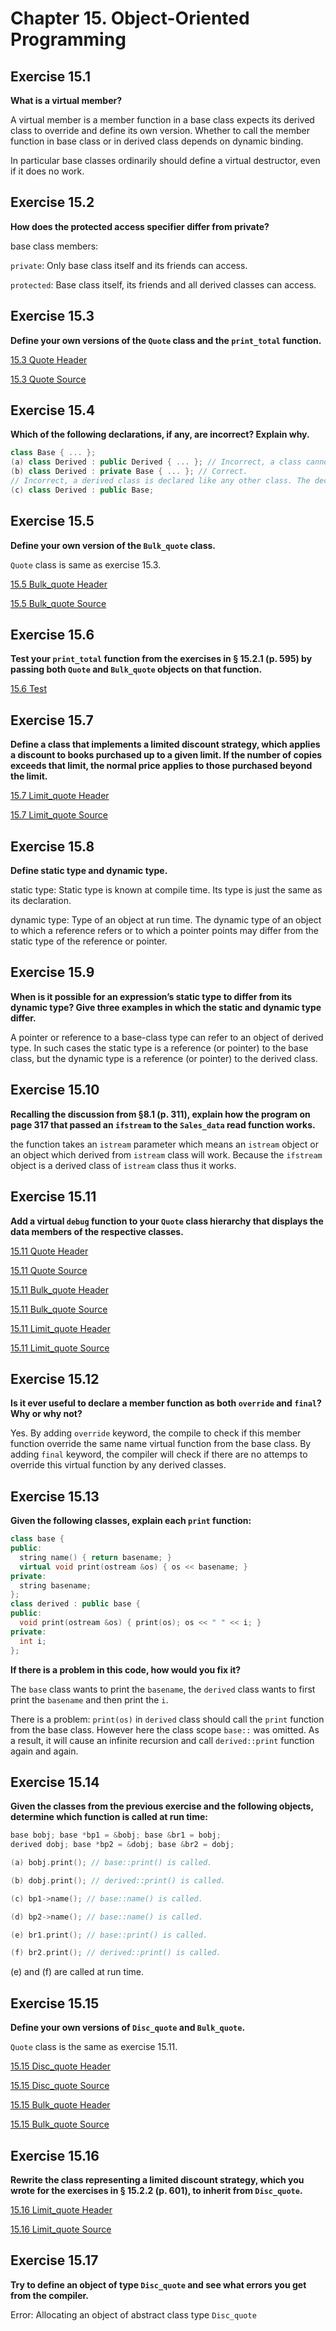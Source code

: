 # Chapter 15. Object-Oriented Programming

## Exercise 15.1

**What is a virtual member?**

A virtual member is a member function in a base class expects its derived class to override and define its own version. Whether to call the member function in base class or in derived class depends on dynamic binding. 

In particular base classes ordinarily should define a virtual destructor, even if it does no work.

## Exercise 15.2

**How does the protected access specifier differ from private?**

base class members:

`private`: Only base class itself and its friends can access.

`protected`: Base class itself, its friends and all derived classes can access.

## Exercise 15.3

**Define your own versions of the `Quote` class and the `print_total` function.**

[15.3 Quote Header](https://github.com/Yunxiang-Li/Cpp_Primer/blob/master/Chapter%2015.%20Object-Oriented%20Programming/Codes/15.3%20Quote.hpp)

[15.3 Quote Source](https://github.com/Yunxiang-Li/Cpp_Primer/blob/master/Chapter%2015.%20Object-Oriented%20Programming/Codes/15.3%20Quote.cpp)

## Exercise 15.4

**Which of the following declarations, if any, are incorrect? Explain why.**

```cpp
class Base { ... };
(a) class Derived : public Derived { ... }; // Incorrect, a class cannot inherit itself.
(b) class Derived : private Base { ... }; // Correct.
// Incorrect, a derived class is declared like any other class. The declaration should only contain the class name.
(c) class Derived : public Base; 
```

## Exercise 15.5

**Define your own version of the `Bulk_quote` class.**

`Quote` class is same as exercise 15.3.

[15.5 Bulk_quote Header](https://github.com/Yunxiang-Li/Cpp_Primer/blob/master/Chapter%2015.%20Object-Oriented%20Programming/Codes/15.5%20Bulk_quote.hpp)

[15.5 Bulk_quote Source](https://github.com/Yunxiang-Li/Cpp_Primer/blob/master/Chapter%2015.%20Object-Oriented%20Programming/Codes/15.5%20Bulk_quote.cpp)

## Exercise 15.6

**Test your `print_total` function from the exercises in § 15.2.1 (p. 595) by passing both `Quote` and `Bulk_quote` objects on that function.**

[15.6 Test](https://github.com/Yunxiang-Li/Cpp_Primer/blob/master/Chapter%2015.%20Object-Oriented%20Programming/Codes/15.6%20main.cpp)

## Exercise 15.7

**Define a class that implements a limited discount strategy, which applies a discount to books purchased up to a given limit. If the number of copies exceeds that limit, the normal price applies to those purchased beyond the limit.**

[15.7 Limit_quote Header](https://github.com/Yunxiang-Li/Cpp_Primer/blob/master/Chapter%2015.%20Object-Oriented%20Programming/Codes/15.7%20Limit_quote.hpp)

[15.7 Limit_quote Source](https://github.com/Yunxiang-Li/Cpp_Primer/blob/master/Chapter%2015.%20Object-Oriented%20Programming/Codes/15.7%20Limit_quote.cpp)

## Exercise 15.8

**Define static type and dynamic type.**

static type: Static type is known at compile time. Its type is just the same as its declaration.

dynamic type: Type of an object at run time. The dynamic type of an object to which a reference refers or to which a pointer points may differ from the static type of the reference or pointer.

## Exercise 15.9

**When is it possible for an expression’s static type to differ from its dynamic type? Give three examples in which the static and dynamic type differ.**

A pointer or reference to a base-class type can refer to an object of derived type. In such cases the static type is a reference (or pointer) to the base class, but the dynamic type is a reference (or pointer) to the derived class.

## Exercise 15.10

**Recalling the discussion from §8.1 (p. 311), explain how the program on page 317 that passed an `ifstream` to the `Sales_data` read function works.**

the function takes an `istream` parameter which means an `istream` object or an object which derived from `istream` class will work. Because the `ifstream` object is a derived class of `istream` class thus it works.

## Exercise 15.11

**Add a virtual `debug` function to your `Quote` class hierarchy that displays the data members of the respective classes.**

[15.11 Quote Header](https://github.com/Yunxiang-Li/Cpp_Primer/blob/master/Chapter%2015.%20Object-Oriented%20Programming/Codes/15.11%20Quote.hpp)

[15.11 Quote Source](https://github.com/Yunxiang-Li/Cpp_Primer/blob/master/Chapter%2015.%20Object-Oriented%20Programming/Codes/15.11%20Quote.cpp)

[15.11 Bulk_quote Header](https://github.com/Yunxiang-Li/Cpp_Primer/blob/master/Chapter%2015.%20Object-Oriented%20Programming/Codes/15.11%20Bulk_quote.hpp)

[15.11 Bulk_quote Source](https://github.com/Yunxiang-Li/Cpp_Primer/blob/master/Chapter%2015.%20Object-Oriented%20Programming/Codes/15.11%20Bulk_quote.cpp)

[15.11 Limit_quote Header](https://github.com/Yunxiang-Li/Cpp_Primer/blob/master/Chapter%2015.%20Object-Oriented%20Programming/Codes/15.11%20Limit_quote.hpp)

[15.11 Limit_quote Source](https://github.com/Yunxiang-Li/Cpp_Primer/blob/master/Chapter%2015.%20Object-Oriented%20Programming/Codes/15.11%20Limit_quote.cpp)

## Exercise 15.12

**Is it ever useful to declare a member function as both `override` and `final`? Why or why not?**

Yes. By adding `override` keyword, the compile to check if this member function override the same name virtual function from the base class. By adding `final` keyword, the compiler will check if there are no attemps to override this virtual function by any derived classes. 

## Exercise 15.13

**Given the following classes, explain each `print` function:**

```cpp
class base {
public:
  string name() { return basename; }
  virtual void print(ostream &os) { os << basename; }
private:
  string basename;
};
class derived : public base {
public:
  void print(ostream &os) { print(os); os << " " << i; }
private:
  int i;
};
```

**If there is a problem in this code, how would you fix it?**

The `base` class wants to print the `basename`, the `derived` class wants to first print the `basename` and then print the `i`.

There is a problem: `print(os)` in `derived` class should call the `print` function from the base class. However here the class scope `base::` was omitted. As a result, it will cause an infinite recursion and call `derived::print` function again and again.

## Exercise 15.14

**Given the classes from the previous exercise and the following objects, determine which function is called at run time:**

```cpp
base bobj; base *bp1 = &bobj; base &br1 = bobj;
derived dobj; base *bp2 = &dobj; base &br2 = dobj;

(a) bobj.print(); // base::print() is called.

(b) dobj.print(); // derived::print() is called.

(c) bp1->name(); // base::name() is called.

(d) bp2->name(); // base::name() is called.

(e) br1.print(); // base::print() is called.

(f) br2.print(); // derived::print() is called.
```

(e) and (f) are called at run time.

## Exercise 15.15

**Define your own versions of `Disc_quote` and `Bulk_quote`.**

`Quote` class is the same as exercise 15.11.

[15.15 Disc_quote Header](https://github.com/Yunxiang-Li/Cpp_Primer/blob/master/Chapter%2015.%20Object-Oriented%20Programming/Codes/15.15%20Disc_quote.hpp)

[15.15 Disc_quote Source](https://github.com/Yunxiang-Li/Cpp_Primer/blob/master/Chapter%2015.%20Object-Oriented%20Programming/Codes/15.15%20Disc_quote.cpp)

[15.15 Bulk_quote Header](https://github.com/Yunxiang-Li/Cpp_Primer/blob/master/Chapter%2015.%20Object-Oriented%20Programming/Codes/15.15%20Bulk_quote.hpp)

[15.15 Bulk_quote Source](https://github.com/Yunxiang-Li/Cpp_Primer/blob/master/Chapter%2015.%20Object-Oriented%20Programming/Codes/15.15%20Bulk_quote.cpp)

## Exercise 15.16

**Rewrite the class representing a limited discount strategy, which you wrote for the exercises in § 15.2.2 (p. 601), to inherit from `Disc_quote`.**

[15.16 Limit_quote Header](https://github.com/Yunxiang-Li/Cpp_Primer/blob/master/Chapter%2015.%20Object-Oriented%20Programming/Codes/15.16%20Limit_quote.hpp)

[15.16 Limit_quote Source](https://github.com/Yunxiang-Li/Cpp_Primer/blob/master/Chapter%2015.%20Object-Oriented%20Programming/Codes/15.16%20Limit_quote.cpp)

## Exercise 15.17

**Try to define an object of type `Disc_quote` and see what errors you get from the compiler.**

Error: Allocating an object of abstract class type `Disc_quote`
